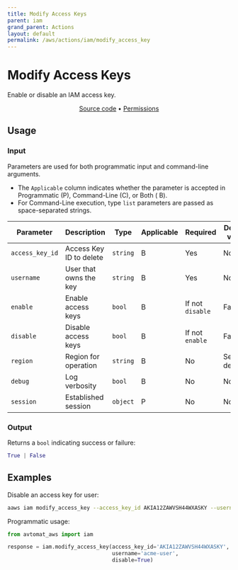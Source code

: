 ```yaml
---
title: Modify Access Keys
parent: iam
grand_parent: Actions
layout: default
permalink: /aws/actions/iam/modify_access_key
---
```


# Modify Access Keys

Enable or disable an IAM access key.<br/>

<p align="center">
   <a href="https://github.com/avtomat-hub/avtomat-aws/tree/main/avtomat_aws/iam/modify_access_key.py">Source code</a> •
   <a href="/aws/permissions/iam/modify_access_key">Permissions</a>
</p>

## Usage

### Input

Parameters are used for both programmatic input and command-line arguments.<br/>

- The `Applicable` column indicates whether the parameter is accepted in Programmatic (P), Command-Line (C), or Both (
  B).<br/>
- For Command-Line execution, type `list` parameters are passed as space-separated strings.

| Parameter       | Description                       | Type     | Applicable | Required         | Default value   |
|-----------------|-----------------------------------|----------|------------|------------------|-----------------|
| `access_key_id` | Access Key ID to delete           | `string` | B          | Yes              | None            |
| `username`      | User that owns the key            | `string` | B          | Yes              | None            |
| `enable`        | Enable access keys                | `bool`   | B          | If not `disable` | False           |
| `disable`       | Disable access keys               | `bool`   | B          | If not `enable`  | False           |
| `region`        | Region for operation              | `string` | B          | No               | Session default |
| `debug`         | Log verbosity                     | `bool`   | B          | No               | None            |
| `session`       | Established session               | `object` | P          | No               | None            |

### Output

Returns a `bool` indicating success or failure:

```python
True | False
```

## Examples

Disable an access key for user:

```bash
aaws iam modify_access_key --access_key_id AKIA12ZAWVSH44WXASKY --username acme-user --disable
```

Programmatic usage:

```python
from avtomat_aws import iam

response = iam.modify_access_key(access_key_id='AKIA12ZAWVSH44WXASKY',
                                 username='acme-user',
                                 disable=True)
```